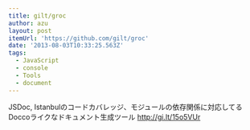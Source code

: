 ```yaml
---
title: gilt/groc
author: azu
layout: post
itemUrl: 'https://github.com/gilt/groc'
date: '2013-08-03T10:33:25.563Z'
tags:
  - JavaScript
  - console
  - Tools
  - document
---
```

JSDoc, Istanbulのコードカバレッジ、モジュールの依存関係に対応してるDoccoライクなドキュメント生成ツール
http://gi.lt/15o5VUr

